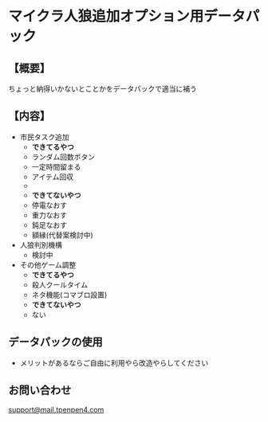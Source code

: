 # マイクラ人狼追加オプション用データパック
## 【概要】
ちょっと納得いかないとことかをデータパックで適当に補う
## 【内容】
- 市民タスク追加
  - **できてるやつ**
  - ランダム回数ボタン
  - 一定時間留まる
  - アイテム回収
  - 
  - **できてないやつ**
  - 停電なおす
  - 重力なおす
  - 鈍足なおす
  - 額縁(代替案検討中)
- 人狼判別機構
  - 検討中
- その他ゲーム調整
  - **できてるやつ**
  - 殺人クールタイム
  - ネタ機能(コマブロ設置)
  - **できてないやつ**
  - ない
## データパックの使用
 - メリットがあるならご自由に利用やら改造やらしてください
## お問い合わせ
support@mail.tpenpen4.com
